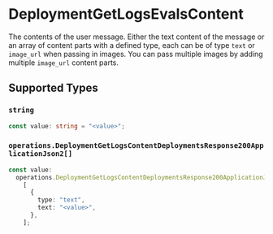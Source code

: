 # DeploymentGetLogsEvalsContent

The contents of the user message. Either the text content of the message or an array of content parts with a defined type, each can be of type `text` or `image_url` when passing in images. You can pass multiple images by adding multiple `image_url` content parts. 


## Supported Types

### `string`

```typescript
const value: string = "<value>";
```

### `operations.DeploymentGetLogsContentDeploymentsResponse200ApplicationJson2[]`

```typescript
const value:
  operations.DeploymentGetLogsContentDeploymentsResponse200ApplicationJson2[] =
    [
      {
        type: "text",
        text: "<value>",
      },
    ];
```

